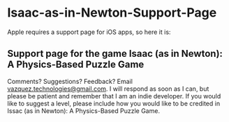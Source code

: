 # Isaac-as-in-Newton-Support-Page

Apple requires a support page for iOS apps, so here it is:

## Support page for the game Isaac (as in Newton): A Physics-Based Puzzle Game

Comments? Suggestions? Feedback? Email vazquez.technologies@gmail.com. I will respond as soon as I can, but please be patient and remember that I am an indie developer. If you would like to suggest a level, please include how you would like to be credited in Issac (as in Newton): A Physics-Based Puzzle Game. 
